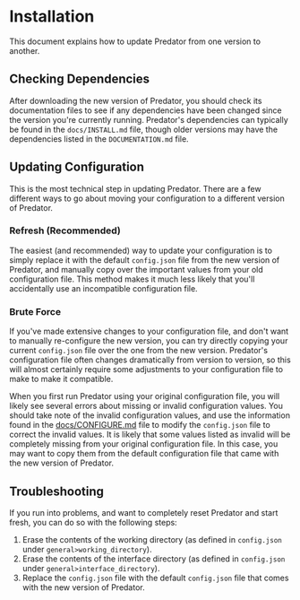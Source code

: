 # Installation

This document explains how to update Predator from one version to another.


## Checking Dependencies

After downloading the new version of Predator, you should check its documentation files to see if any dependencies have been changed since the version you're currently running. Predator's dependencies can typically be found in the `docs/INSTALL.md` file, though older versions may have the dependencies listed in the `DOCUMENTATION.md` file.


## Updating Configuration

This is the most technical step in updating Predator. There are a few different ways to go about moving your configuration to a different version of Predator.

### Refresh (Recommended)

The easiest (and recommended) way to update your configuration is to simply replace it with the default `config.json` file from the new version of Predator, and manually copy over the important values from your old configuration file. This method makes it much less likely that you'll accidentally use an incompatible configuration file.

### Brute Force

If you've made extensive changes to your configuration file, and don't want to manually re-configure the new version, you can try directly copying your current `config.json` file over the one from the new version. Predator's configuration file often changes dramatically from version to version, so this will almost certainly require some adjustments to your configuration file to make to make it compatible.

When you first run Predator using your original configuration file, you will likely see several errors about missing or invalid configuration values. You should take note of the invalid configuration values, and use the information found in the [docs/CONFIGURE.md](docs/CONFIGURE.md) file to modify the `config.json` file to correct the invalid values. It is likely that some values listed as invalid will be completely missing from your original configuration file. In this case, you may want to copy them from the default configuration file that came with the new version of Predator.


## Troubleshooting

If you run into problems, and want to completely reset Predator and start fresh, you can do so with the following steps:

1. Erase the contents of the working directory (as defined in `config.json` under `general>working_directory`).
2. Erase the contents of the interface directory (as defined in `config.json` under `general>interface_directory`).
3. Replace the `config.json` file with the default `config.json` file that comes with the new version of Predator.
